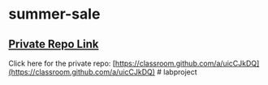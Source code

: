 # summer-sale

## [ Private Repo Link](https://classroom.github.com/a/uicCJkDQ)

Click here for the private repo: [https://classroom.github.com/a/uicCJkDQ](https://classroom.github.com/a/uicCJkDQ)
#   l a b p r o j e c t  
 